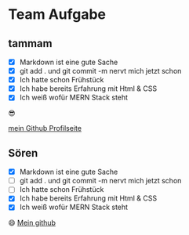 # Team Aufgabe

## tammam 

- [x] Markdown ist eine gute Sache
- [x] git add . und git commit -m nervt mich jetzt schon
- [x] Ich hatte schon Frühstück
- [x] Ich habe bereits Erfahrung mit Html & CSS
- [x] Ich weiß wofür MERN Stack steht

:sunglasses:

[mein Github Profilseite](https://github.com/Timon24h)

## Sören

- [x] Markdown ist eine gute Sache
- [ ] git add . und git commit -m nervt mich jetzt schon
- [ ] Ich hatte schon Frühstück
- [x] Ich habe bereits Erfahrung mit Html & CSS
- [x] Ich weiß wofür MERN Stack steht

:smile: [Mein github](https://github.com/SoerenDCI)